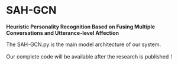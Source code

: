 # SAH-GCN
**Heuristic Personality Recognition Based on Fusing Multiple Conversations and Utterance-level Affection**

The SAH-GCN.py is the main model architecture of our system.


Our complete code will be available after the research is published！
